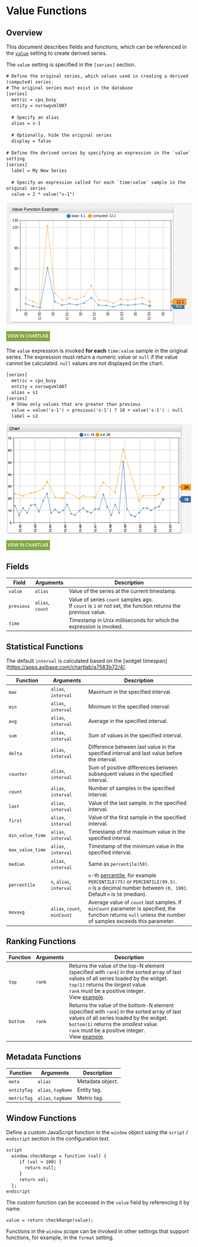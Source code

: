 # Value Functions

## Overview

This document describes fields and functions, which can be referenced in the [`value`](../widgets/shared/README.md#value) setting to create derived series.

The `value` setting is specified in the `[series]` section.

```ls
# Define the original series, which values used in creating a derived (computed) series.
# The original series must exist in the database
[series]
  metric = cpu_busy
  entity = nurswgvml007

  # Specify an alias
  alias = s-1

  # Optionally, hide the original series
  display = false

# Define the derived series by specifying an expression in the `value` setting
[series]
  label = My New Series

  # Specify an expression called for each `time:value` sample in the original series
  value = 2 * value("s-1")
```

![](./images/value-function-1.png)

[![](./images/new-button.png)](https://apps.axibase.com/chartlab/ae6323aa)

The `value` expression is invoked **for each** `time:value` sample in the original series. The expression must return a numeric value or `null` if the value cannot be calculated. `null` values are not displayed on the chart.

```ls
[series]
  metric = cpu_busy
  entity = nurswgvml007
  alias = s1
[series]
  # Show only values that are greater than previous
  value = value('s-1') > previous('s-1') ? 10 + value('s-1') : null
  label = s2
```

![](./images/value-function-2.png)

[![](./images/new-button.png)](https://apps.axibase.com/chartlab/ae6323aa/2/)

## Fields

| Field | Arguments | Description |
|----------|-----------|-------------|
| `value` | `alias` | Value of the series at the current timestamp. |
| `previous` | `alias`, `count` | Value of series `count` samples ago.<br>If `count` is `1` or not set, the function returns the previous value. |
| `time` |  | Timestamp in Unix milliseconds for which the expression is invoked. |

## Statistical Functions

The default `interval` is calculated based on the [widget timespan](https://apps.axibase.com/chartlab/a7583b72/4/.

| Function | Arguments | Description |
|----------|-----------|-------------|
| `max` | `alias`, `interval` | Maximum in the specified interval. |
| `min` | `alias`, `interval` | Minimum in the specified interval. |
| `avg` | `alias`, `interval` | Average in the specified interval. |
| `sum` | `alias`, `interval` | Sum of values in the specified interval. |
| `delta` | `alias`, `interval` | Difference between last value in the specified interval and last value before the interval. |
| `counter` | `alias`, `interval`  | Sum of positive differences between subsequent values in the specified interval. |
| `count` | `alias`, `interval` | Number of samples in the specified interval. |
| `last` | `alias`, `interval` | Value of the last sample. in the specified interval. |
| `first` | `alias`, `interval` | Value of the first sample in the specified interval. |
| `min_value_time` | `alias`, `interval` | Timestamp of the maximum value in the specified interval. |
| `max_value_time` | `alias`, `interval` | Timestamp of the minimum value in the specified interval. |
| `median` | `alias`, `interval` | Same as `percentile(50)`. |
| `percentile` | `n`, `alias`, `interval` | `n`-th [percentile](https://axibase.com/docs/atsd/api/data/aggregation.html#percentile), for example `PERCENTILE(75)` or `PERCENTILE(99.5)`.<br>`n` is a decimal number between `(0, 100]`.<br>Default `n` is `50` (median).  |
| `movavg` | `alias`, `count`, `minCount` | Average value of `count` last samples. If `minCount` parameter is specified, the function returns `null` unless the number of samples exceeds this parameter. |

## Ranking Functions

| Function | Arguments | Description |
|----------|-----------|-------------|
| `top` | `rank` | Returns the value of the top-N element (specified with `rank`) in the sorted array of last values of all series loaded by the widget.<br>`top(1)` returns the _largest_ value.<br>`rank` must be a positive integer.<br>View [example](https://apps.axibase.com/chartlab/81443acd). |
| `bottom` | `rank` | Returns the value of the bottom-N element (specified with `rank`) in the sorted array of last values of all series loaded by the widget.<br>`bottom(1)` returns the _smallest_ value.<br>`rank` must be a positive integer.<br>View [example](https://apps.axibase.com/chartlab/81443acd/2/).|

## Metadata Functions

| Function | Arguments | Description |
|----------|-----------|-------------|
| `meta` | `alias` | Metadata object. |
| `entityTag` | `alias`, `tagName` | Entity tag. |
| `metricTag` | `alias`, `tagName` | Metric tag. |

## Window Functions

Define a custom JavaScript function in the `window` object using the `script` / `endscript` section in the configuration text.

```ls
script
  window.checkRange = function (val) {
     if (val > 100) {
       return null;
     }
     return val;
  };
endscript
```

The custom function can be accessed in the `value` field by referencing it by name.

```ls
value = return checkRange(value);
```

Functions in the `window` scope can be invoked in other settings that support functions, for example, in the `format` setting.